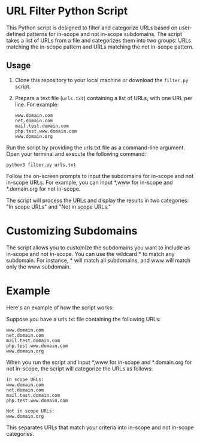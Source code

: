 # URL Filter Python Script

This Python script is designed to filter and categorize URLs based on user-defined patterns for 
in-scope and not in-scope subdomains. The script takes a list of URLs from a file and categorizes 
them into two groups: URLs matching the in-scope pattern and URLs matching the not in-scope 
pattern.

## Usage

1. Clone this repository to your local machine or download the `filter.py` script.

2. Prepare a text file (`urls.txt`) containing a list of URLs, with one URL per line. For example:

   ```plaintext
   www.domain.com
   net.domain.com
   mail.test.domain.com
   php.test.www.domain.com
   www.domain.org

Run the script by providing the urls.txt file as a command-line argument. Open your terminal and 
execute the following command:
```
python3 filter.py urls.txt
```

Follow the on-screen prompts to input the subdomains for in-scope and not in-scope URLs. For 
example, you can input *,www for in-scope and *.domain.org for not in-scope.

The script will process the URLs and display the results in two categories: "In scope URLs" and 
"Not in scope URLs."

# Customizing Subdomains

The script allows you to customize the subdomains you want to include as in-scope and not in-scope. 
You can use the wildcard * to match any subdomain. For instance, * will match all subdomains, and 
www will match only the www subdomain.

# Example
Here's an example of how the script works:

Suppose you have a urls.txt file containing the following URLs:
```
www.domain.com
net.domain.com
mail.test.domain.com
php.test.www.domain.com
www.domain.org
```

When you run the script and input *,www for in-scope and *.domain.org for not in-scope, the script 
will categorize the URLs as follows:
```
In scope URLs:
www.domain.com
net.domain.com
mail.test.domain.com
php.test.www.domain.com

Not in scope URLs:
www.domain.org
```

This separates URLs that match your criteria into in-scope and not in-scope categories.
